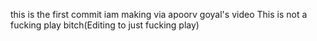 this is the first commit iam making via apoorv goyal's video This is not a fucking play bitch(Editing to just fucking play)
